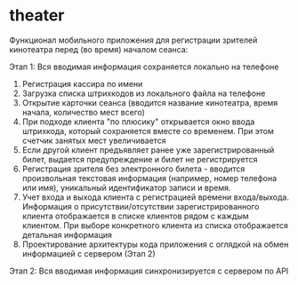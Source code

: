 # theater

Функционал мобильного приложения для регистрации зрителей кинотеатра перед (во время) началом сеанса:

Этап 1:
Вся вводимая информация сохраняется локально на телефоне

1) Регистрация кассира по имени
2) Загрузка списка штрихкодов из локального файла на телефоне
3) Открытие карточки сеанса (вводится название кинотеатра, время начала, количество мест всего)
4) При подходе клиента "по плюсику" открывается окно ввода штрихкода, который сохраняется вместе со временем. При этом счетчик занятых мест увеличивается
5) Если другой клиент предъявляет ранее уже зарегистрированный билет, выдается предупреждение и билет не регистрируется
6) Регистрация зрителя без электронного билета - вводится произвольная текстовая информация (например, номер телефона или имя), уникальный идентификатор записи и время.
7) Учет входа и выхода клиента с регистрацией времени входа/выхода. 
Информация о присутствии/отсутствии зарегистрированного клиента отображается в списке клиентов рядом с каждым клиентом.
При выборе конкретного клиента из списка отображается детальная информация
8) Проектирование архитектуры кода приложения с оглядкой на обмен информацией с сервером (Этап 2)

Этап 2:
Вся вводимая информация синхронизируется с сервером по API